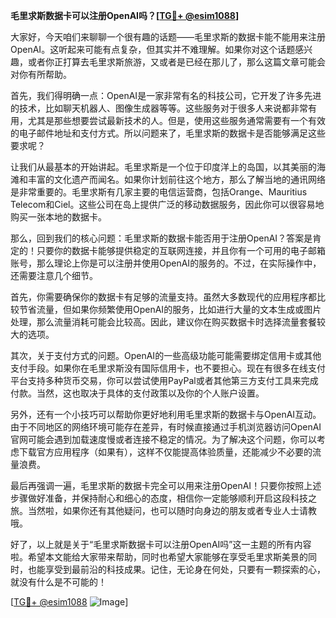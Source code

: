 **毛里求斯数据卡可以注册OpenAI吗？[[TG💪+ @esim1088](https://t.me/s/esim1088)]**

大家好，今天咱们来聊聊一个很有趣的话题——毛里求斯的数据卡能不能用来注册OpenAI。这听起来可能有点复杂，但其实并不难理解。如果你对这个话题感兴趣，或者你正打算去毛里求斯旅游，又或者是已经在那儿了，那么这篇文章可能会对你有所帮助。

首先，我们得明确一点：OpenAI是一家非常有名的科技公司，它开发了许多先进的技术，比如聊天机器人、图像生成器等等。这些服务对于很多人来说都非常有用，尤其是那些想要尝试最新技术的人。但是，使用这些服务通常需要有一个有效的电子邮件地址和支付方式。所以问题来了，毛里求斯的数据卡是否能够满足这些要求呢？

让我们从最基本的开始讲起。毛里求斯是一个位于印度洋上的岛国，以其美丽的海滩和丰富的文化遗产而闻名。如果你计划前往这个地方，那么了解当地的通讯网络是非常重要的。毛里求斯有几家主要的电信运营商，包括Orange、Mauritius Telecom和Ciel。这些公司在岛上提供广泛的移动数据服务，因此你可以很容易地购买一张本地的数据卡。

那么，回到我们的核心问题：毛里求斯的数据卡能否用于注册OpenAI？答案是肯定的！只要你的数据卡能够提供稳定的互联网连接，并且你有一个可用的电子邮箱账号，那么理论上你是可以注册并使用OpenAI的服务的。不过，在实际操作中，还需要注意几个细节。

首先，你需要确保你的数据卡有足够的流量支持。虽然大多数现代的应用程序都比较节省流量，但如果你频繁使用OpenAI的服务，比如进行大量的文本生成或图片处理，那么流量消耗可能会比较高。因此，建议你在购买数据卡时选择流量套餐较大的选项。

其次，关于支付方式的问题。OpenAI的一些高级功能可能需要绑定信用卡或其他支付手段。如果你在毛里求斯没有国际信用卡，也不要担心。现在有很多在线支付平台支持多种货币交易，你可以尝试使用PayPal或者其他第三方支付工具来完成付款。当然，这也取决于具体的支付政策以及你的个人账户设置。

另外，还有一个小技巧可以帮助你更好地利用毛里求斯的数据卡与OpenAI互动。由于不同地区的网络环境可能存在差异，有时候直接通过手机浏览器访问OpenAI官网可能会遇到加载速度慢或者连接不稳定的情况。为了解决这个问题，你可以考虑下载官方应用程序（如果有），这样不仅能提高体验质量，还能减少不必要的流量浪费。

最后再强调一遍，毛里求斯的数据卡完全可以用来注册OpenAI！只要你按照上述步骤做好准备，并保持耐心和细心的态度，相信你一定能够顺利开启这段科技之旅。当然啦，如果你还有其他疑问，也可以随时向身边的朋友或者专业人士请教哦。

好了，以上就是关于“毛里求斯数据卡可以注册OpenAI吗”这一主题的所有内容啦。希望本文能给大家带来帮助，同时也希望大家能够在享受毛里求斯美景的同时，也能享受到最前沿的科技成果。记住，无论身在何处，只要有一颗探索的心，就没有什么是不可能的！

[[TG💪+ @esim1088](https://t.me/s/esim1088) ![Image](https://i.postimg.cc/4NQfJmqS/Snipaste-2025-05-13-00-14-12.png)]